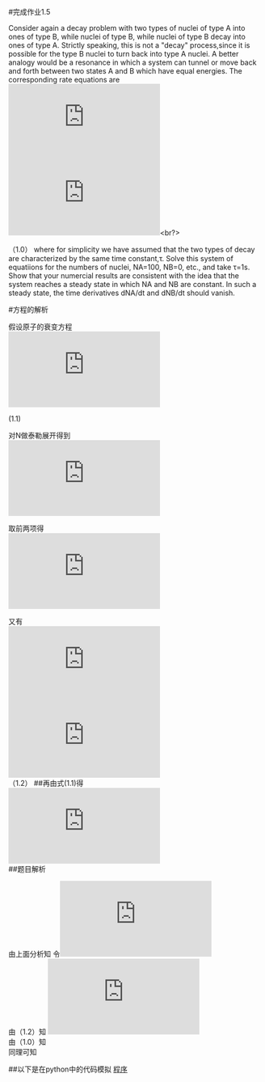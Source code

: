 
#完成作业1.5

Consider again a decay problem with two types of nuclei of type A into ones of type B, while nuclei of type B, while nuclei of type B decay into ones of type A. Strictly speaking, this is not a "decay" process,since it is possible for the type B nuclei to turn back into type A nuclei. A better analogy would be a resonance in which a system can tunnel or move back and forth between two states A and B which have equal energies. The corresponding rate equations are <br/>
![](http://latex.codecogs.com/gif.latex?%5Cfrac%7B%5Cmathrm%7Bd%7DNa%20%7D%7B%5Cmathrm%7Bd%7D%20t%7D%3D%5Cfrac%7BNb%7D%7B%5Ctau%7D-%5Cfrac%7BNa%7D%7B%5Ctau%7D)<br/>
![](http://latex.codecogs.com/gif.latex?%5Cfrac%7B%5Cmathrm%7Bd%7DNb%20%7D%7B%5Cmathrm%7Bd%7D%20t%7D%3D%5Cfrac%7BNa%7D%7B%5Ctau%7D-%5Cfrac%7BNb%7D%7B%5Ctau%7D)<br?>
 
 （1.0）
where for simplicity we have assumed that the two types of decay are characterized by the same time constant,τ. Solve this system of equatiions for the numbers of nuclei, NA=100, NB=0, etc., and take τ=1s. Show that your numercial results are consistent with the idea that the system reaches a steady state in which NA and NB are constant. In such a steady state, the time derivatives dNA/dt and dNB/dt should vanish.

#方程的解析

假设原子的衰变方程<br/> 
![](http://latex.codecogs.com/gif.latex?%5Cfrac%7BdN%7D%7Bdt%7D%3D-%5Cfrac%7BN%7D%7B%5Ctau%7D)<br/>

 (1.1) 

对N做泰勒展开得到<br/> 
![](http://latex.codecogs.com/gif.latex?N%28%5CDelta%20t%29%3DN%280%29&plus;%5Cfrac%7BdN%7D%7Bdt%7D%5Ccdot%5CDelta%20t&plus;%5Cfrac%7B1%7D%7B2%7D%5Ccdot%5Cfrac%7Bd%5E2N%7D%7Bdt%5E2%7D%5CDelta%20t&plus;%5Ccdots)<br/> 
 
取前两项得<br/>
![](http://latex.codecogs.com/gif.latex?N%28%5CDelta%20t%29%5Capprox%20N%280%29&plus;%5Cfrac%7B%5Cmathrm%7Bd%7D%20N%7D%7B%5Cmathrm%7Bd%7D%20t%7D%5Ccdot%20%5CDelta%20t)<br/>
 
又有 <br/>
![](http://latex.codecogs.com/gif.latex?%5Cfrac%7B%5Cmathrm%7Bd%7D%20N%7D%7B%5Cmathrm%7Bd%7D%20t%7D%3D%5Clim_%7B%5CDelta%20t%5Crightarrow%200%7D%5Cfrac%7BN%28t-%5CDelta%20t%29-N%28t%29%7D%7B%5CDelta%20t%7D%5Capprox%20%5Cfrac%7BN%28t-%5CDelta%20t%29-N%28t%29%7D%7B%5CDelta%20t%7D)<br/>
 ![](http://latex.codecogs.com/gif.latex?N%28t&plus;%5CDelta%20t%29-N%28t%29%5Capprox%20N%28t%29-%5Cfrac%7B%5Cmathrm%7Bd%7D%20N%7D%7B%5Cmathrm%7Bd%7D%20t%7D%5Ccdot%20%5CDelta%20t)<br/>
 （1.2） 
##再由式(1.1)得<br/>
![](http://latex.codecogs.com/gif.latex?N%28t&plus;%5CDelta%20t%29-N%28t%29%5Capprox%20N%28t%29-%5Cfrac%7BN%28t%29%7D%7B%5Ctau%7D%5Ccdot%20%5CDelta%20t)<br/>
##题目解析<br/>

由上面分析知 令![](http://latex.codecogs.com/gif.latex?Na&plus;Nb%3DN)<br/>
由（1.2）知 ![](http://latex.codecogs.com/gif.latex?Na%28t&plus;%5CDelta%20t%29%3DNa%28t%29&plus;%5Cfrac%7B%5Cmathrm%7Bd%7D%20Na%7D%7B%5Cmathrm%7Bd%7D%20t%7D%5Ccdot%20%5CDelta%20t) <br/>
由（1.0）知 ![]() <br/>
同理可知 ![]() <br/>

##以下是在python中的代码模拟
[程序](https://github.com/shuaishuaimin/computationalphysics_N2014301510032/blob/master/chengxv.py)
